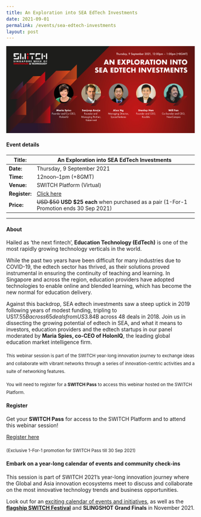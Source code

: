 ```yaml
---
title: An Exploration into SEA EdTech Investments
date: 2021-09-01
permalink: /events/sea-edtech-investments
layout: post
---
```

![Alt text for image on Isomer site](/images/SWITCH_Event_SEA_EdTech_Investments.jpg)

#### Event details


| **Title:** | An Exploration into SEA EdTech Investments |
| -------- | -------- |
|**Date:** | Thursday, 9 September 2021 
| **Time:**    | 12noon–1pm (+8GMT) |
|**Venue:** | SWITCH Platform (Virtual)
| **Register:** | [Click here](https://events.hubilo.com/switchsg/register) |
|**Price:** | ~~USD $50~~ **USD $25 each** when purchased as a pair (1-For-1 Promotion ends 30 Sep 2021)

---

#### About

Hailed as ‘the next fintech’, **Education Technology (EdTech)** is one of the most rapidly growing technology verticals in the world.

While the past two years have been difficult for many industries due to COVID-19, the edtech sector has thrived, as their solutions proved instrumental in ensuring the continuity of teaching and learning. In Singapore and across the region, education providers have adopted technologies to enable online and blended learning, which has become the new normal for education delivery.

Against this backdrop, SEA edtech investments saw a steep uptick in 2019 following years of modest funding, tripling to US$17.55B across 65 deals from US$3.84B across 48 deals in 2018.  Join us in dissecting the growing potential of edtech in SEA, and what it means to investors, education providers and the edtech startups in our panel moderated by **Maria Spies, co-CEO of HolonIQ**, the leading global education market intelligence firm.

<sub>This webinar session is part of the SWITCH year-long innovation journey to exchange ideas and collaborate with vibrant networks through a series of innovation-centric activities and a suite of networking features.</sub>

<sub>You will need to register for a <b>SWITCH Pass</b> to access this webinar hosted on the SWITCH Platform.</sub>

#### Register

Get your **SWITCH Pass** for access to the SWITCH Platform and to attend this webinar session!

[Register here](https://bit.ly/2Uv69uy)

<sub>(Exclusive 1-For-1 promotion for SWITCH Pass till 30 Sep 2021)</sub>

#### Embark on a year-long calendar of events and community check-ins

This session is part of SWITCH 2021’s year-long innovation journey where the Global and Asia innovation ecosystems meet to discuss and collaborate on the most innovative technology trends and business opportunities.

Look out for an [exciting calendar of events and initiatives](/example-resource/events-and-initiatives/), as well as the **[flagship SWITCH Festival](/about-us/switch-2021)** and **SLINGSHOT Grand Finals** in November 2021.


